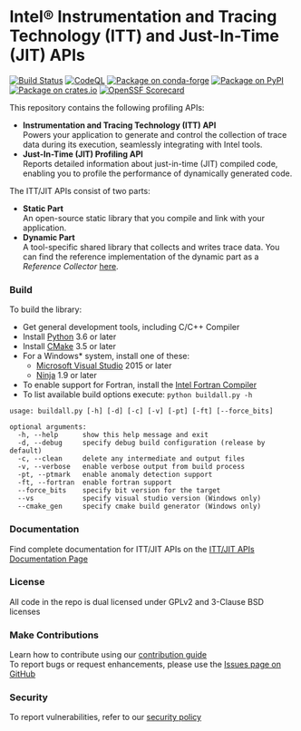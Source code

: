 Intel® Instrumentation and Tracing Technology (ITT) and Just-In-Time (JIT) APIs
===============================================================================

[![Build Status](https://github.com/intel/ittapi/actions/workflows/main.yml/badge.svg?branch=master&event=push)](https://github.com/intel/ittapi/actions)
[![CodeQL](https://github.com/intel/ittapi/actions/workflows/codeql.yml/badge.svg?branch=master)](https://github.com/intel/ittapi/security/code-scanning/tools/CodeQL/status)
[![Package on conda-forge](https://img.shields.io/conda/vn/conda-forge/ittapi.svg)](https://anaconda.org/conda-forge/ittapi)
[![Package on PyPI](https://img.shields.io/pypi/v/ittapi)](https://pypi.org/project/ittapi)
[![Package on crates.io](https://img.shields.io/crates/v/ittapi.svg)](https://crates.io/crates/ittapi)
[![OpenSSF Scorecard](https://api.securityscorecards.dev/projects/github.com/intel/ittapi/badge)](https://securityscorecards.dev/viewer/?uri=github.com/intel/ittapi)

This repository contains the following profiling APIs:

- **Instrumentation and Tracing Technology (ITT) API**  
  Powers your application to generate and control the collection of trace data
  during its execution, seamlessly integrating with Intel tools.
- **Just-In-Time (JIT) Profiling API**  
  Reports detailed information about just-in-time (JIT) compiled code, enabling
  you to profile the performance of dynamically generated code.

The ITT/JIT APIs consist of two parts:

- **Static Part**  
  An open-source static library that you compile and link with your application.
- **Dynamic Part**  
  A tool-specific shared library that collects and writes trace data. You can
  find the reference implementation of the dynamic part as a *Reference Collector*
  [here](./src/ittnotify_refcol/README.md).

### Build

To build the library:

- Get general development tools, including C/C++ Compiler
- Install [Python](https://python.org) 3.6 or later
- Install [CMake](https://cmake.org) 3.5 or later
- For a Windows* system, install one of these:
  - [Microsoft Visual Studio](https://visualstudio.microsoft.com) 2015 or later
  - [Ninja](https://github.com/ninja-build/ninja/releases) 1.9 or later
-  To enable support for Fortran, install the
  [Intel Fortran Compiler](https://www.intel.com/content/www/us/en/docs/fortran-compiler/get-started-guide/current/overview.html)
- To list available build options execute: `python buildall.py -h`

```
usage: buildall.py [-h] [-d] [-c] [-v] [-pt] [-ft] [--force_bits]

optional arguments:
  -h, --help      show this help message and exit
  -d, --debug     specify debug build configuration (release by default)
  -c, --clean     delete any intermediate and output files
  -v, --verbose   enable verbose output from build process
  -pt, --ptmark   enable anomaly detection support
  -ft, --fortran  enable fortran support
  --force_bits    specify bit version for the target
  --vs            specify visual studio version (Windows only)
  --cmake_gen     specify cmake build generator (Windows only)
```

### Documentation

Find complete documentation for ITT/JIT APIs on the
[ITT/JIT APIs Documentation Page](https://intel.github.io/ittapi)

### License

All code in the repo is dual licensed under GPLv2 and 3-Clause BSD licenses

### Make Contributions

Learn how to contribute using our [contribution guide](CONTRIBUTING.md)  
To report bugs or request enhancements, please use the [Issues page on GitHub](https://github.com/intel/ittapi/issues)

### Security

To report vulnerabilities, refer to our [security policy](SECURITY.md)
